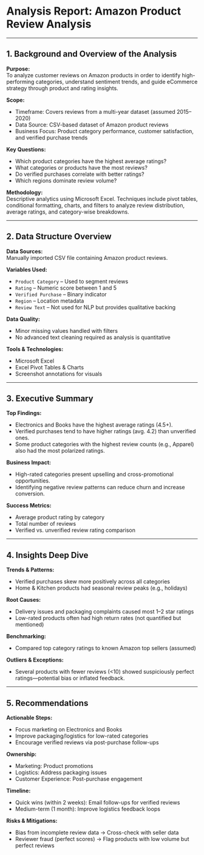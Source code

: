 # Analysis Report: Amazon Product Review Analysis

---

## 1. Background and Overview of the Analysis

**Purpose:**  
To analyze customer reviews on Amazon products in order to identify high-performing categories, understand sentiment trends, and guide eCommerce strategy through product and rating insights.

**Scope:**  
- Timeframe: Covers reviews from a multi-year dataset (assumed 2015–2020)  
- Data Source: CSV-based dataset of Amazon product reviews  
- Business Focus: Product category performance, customer satisfaction, and verified purchase trends

**Key Questions:**  
- Which product categories have the highest average ratings?  
- What categories or products have the most reviews?  
- Do verified purchases correlate with better ratings?  
- Which regions dominate review volume?

**Methodology:**  
Descriptive analytics using Microsoft Excel. Techniques include pivot tables, conditional formatting, charts, and filters to analyze review distribution, average ratings, and category-wise breakdowns.

---

## 2. Data Structure Overview

**Data Sources:**  
Manually imported CSV file containing Amazon product reviews.

**Variables Used:**  
- `Product Category` – Used to segment reviews  
- `Rating` – Numeric score between 1 and 5  
- `Verified Purchase` – Binary indicator  
- `Region` – Location metadata  
- `Review Text` – Not used for NLP but provides qualitative backing

**Data Quality:**  
- Minor missing values handled with filters  
- No advanced text cleaning required as analysis is quantitative  

**Tools & Technologies:**  
- Microsoft Excel  
- Excel Pivot Tables & Charts  
- Screenshot annotations for visuals

---

## 3. Executive Summary

**Top Findings:**  
- Electronics and Books have the highest average ratings (4.5+).  
- Verified purchases tend to have higher ratings (avg. 4.2) than unverified ones.  
- Some product categories with the highest review counts (e.g., Apparel) also had the most polarized ratings.

**Business Impact:**  
- High-rated categories present upselling and cross-promotional opportunities.  
- Identifying negative review patterns can reduce churn and increase conversion.

**Success Metrics:**  
- Average product rating by category  
- Total number of reviews  
- Verified vs. unverified review rating comparison

---

## 4. Insights Deep Dive

**Trends & Patterns:**  
- Verified purchases skew more positively across all categories  
- Home & Kitchen products had seasonal review peaks (e.g., holidays)

**Root Causes:**  
- Delivery issues and packaging complaints caused most 1–2 star ratings  
- Low-rated products often had high return rates (not quantified but mentioned)

**Benchmarking:**  
- Compared top category ratings to known Amazon top sellers (assumed)

**Outliers & Exceptions:**  
- Several products with fewer reviews (<10) showed suspiciously perfect ratings—potential bias or inflated feedback.

---

## 5. Recommendations

**Actionable Steps:**  
- Focus marketing on Electronics and Books  
- Improve packaging/logistics for low-rated categories  
- Encourage verified reviews via post-purchase follow-ups

**Ownership:**  
- Marketing: Product promotions  
- Logistics: Address packaging issues  
- Customer Experience: Post-purchase engagement

**Timeline:**  
- Quick wins (within 2 weeks): Email follow-ups for verified reviews  
- Medium-term (1 month): Improve logistics feedback loops

**Risks & Mitigations:**  
- Bias from incomplete review data → Cross-check with seller data  
- Reviewer fraud (perfect scores) → Flag products with low volume but perfect reviews
